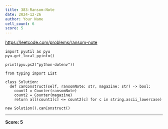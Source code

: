 ```yaml
---
title: 383-Ransom-Note
date: 2024-12-26
author: Your Name
cell_count: 6
score: 5
---
```


https://leetcode.com/problems/ransom-note


```
import pyutil as pyu
pyu.get_local_pyinfo()
```


```
print(pyu.ps2("python-dotenv"))
```


```
from typing import List
```


```
class Solution:
  def canConstruct(self, ransomNote: str, magazine: str) -> bool:
    count1 = Counter(ransomNote)
    count2 = Counter(magazine)
    return all(count1[c] <= count2[c] for c in string.ascii_lowercase)
```


```
new Solution().canConstruct()
```


---
**Score: 5**